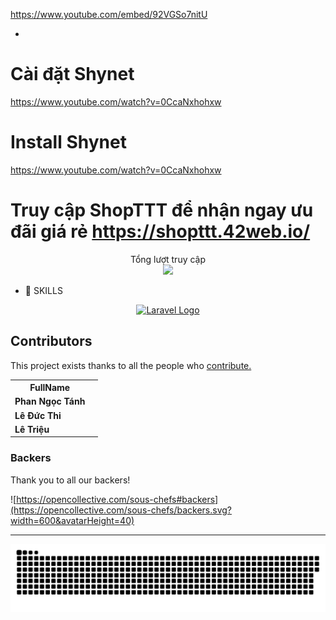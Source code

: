 
https://www.youtube.com/embed/92VGSo7nitU
 
 

- 
# Cài đặt Shynet
https://www.youtube.com/watch?v=0CcaNxhohxw 
# Install Shynet
https://www.youtube.com/watch?v=0CcaNxhohxw
# Truy cập ShopTTT để nhận ngay ưu đãi giá rẻ https://shopttt.42web.io/

<p align="center"> 
 Tổng lượt truy cập<br>
  <img src="https://profile-counter.glitch.me/TanhGL/count.svg" />
</p>

- 📣 SKILLS
<p align="center"><a href="https://laravel.com" target="_blank"><img src="https://raw.githubusercontent.com/laravel/art/master/logo-lockup/5%20SVG/2%20CMYK/1%20Full%20Color/laravel-logolockup-cmyk-red.svg" width="400" alt="Laravel Logo"></a></p>              


## Contributors

This project exists thanks to all the people who [contribute.](https://opencollective.com/sous-chefs/contributors.svg?width=890&button=false)

<table style="width:100%">
  <tr>
    <th>FullName</th>
    <th></th>
    
  </tr>
  <tr>
    <td><strong>Phan Ngọc Tánh </strong></td>
    <td><strong></strong></td>
  </tr>
 <tr>
    <td><strong>Lê Đức Thi </strong></td>
    <td><strong></strong></td>
  </tr>
 
  <tr>
    <td><strong>Lê Triệu </strong></td>
    <td><strong></strong></td>
  </tr>
</table>


### Backers

Thank you to all our backers!

![https://opencollective.com/sous-chefs#backers](https://opencollective.com/sous-chefs/backers.svg?width=600&avatarHeight=40)



<hr>



<a href=#><img src="contributions.svg"></a>




